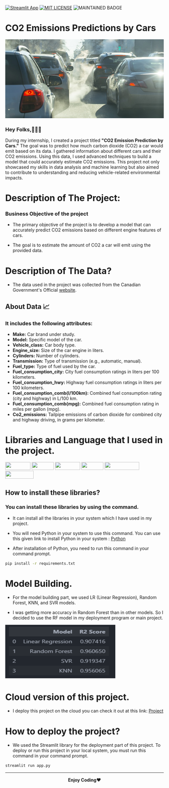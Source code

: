 [![Streamlit App](https://static.streamlit.io/badges/streamlit_badge_black_white.svg)](https://rajveersinghcse-co2emissionsprediction.streamlit.app/)
[![MIT LICENSE](https://badgen.net//badge/license/MIT/green)](https://github.com/rajveersinghcse/Reliance_Stock_Market_Prediction/blob/main/LICENSE)   ![MAINTAINED BADGE](https://img.shields.io/badge/Maintained%3F-yes-green.svg) 

# CO2 Emissions Predictions by Cars 

![Banner](https://github.com/rajveersinghcse/rajveersinghcse/blob/master/img/CO2_emissions.jpg)

<h3>Hey Folks,👨🏻‍💻</h3>
<p>During my internship, I created a project titled <b>"CO2 Emission Prediction by Cars."</b> The goal was to predict how much carbon dioxide (CO2) a car would emit based on its data. I gathered information about different cars and their CO2 emissions. Using this data, I used advanced techniques to build a model that could accurately estimate CO2 emissions. This project not only showcased my skills in data analysis and machine learning but also aimed to contribute to understanding and reducing vehicle-related environmental impacts.</p>

# Description of The Project:
<h3><b>Business Objective of the project</b></h3>

- The primary objective of the project is to develop a model that can accurately predict CO2 emissions based on different engine features of cars. 

- The goal is to estimate the amount of CO2 a car will emit using the provided data.

# Description of The Data?

- The data used in the project was collected from the Canadian Government's Official [website](https://open.canada.ca/data/en/dataset/98f1a129-f628-4ce4-b24d-6f16bf24dd64#wb-auto-6).

## About Data 📈 
### It includes the following attributes:

- <b>Make:</b> Car brand under study.
- <b>Model:</b> Specific model of the car.
- <b>Vehicle_class:</b> Car body type.
- <b>Engine_size:</b> Size of the car engine in liters.
- <b>Cylinders:</b> Number of cylinders.
- <b>Transmission:</b> Type of transmission (e.g., automatic, manual).
- <b>Fuel_type:</b> Type of fuel used by the car.
- <b>Fuel_consumption_city:</b> City fuel consumption ratings in liters per 100 kilometers.
- <b>Fuel_consumption_hwy:</b> Highway fuel consumption ratings in liters per 100 kilometers.
- <b>Fuel_consumption_comb(l/100km):</b> Combined fuel consumption rating (city and highway) in L/100 km.
- <b>Fuel_consumption_comb(mpg):</b> Combined fuel consumption rating in miles per gallon (mpg).
- <b>Co2_emissions:</b> Tailpipe emissions of carbon dioxide for combined city and highway driving, in grams per kilometer.


# Libraries and Language that I used in the project. 
<img height="25" width="80" src="https://img.shields.io/badge/python-3670A0?style=for-the-badge&logo=python&logoColor=ffdd54"> <img height="25" width="70" src="https://img.shields.io/badge/numpy-%23013243.svg?style=for-the-badge&logo=numpy&logoColor=white"> <img height="25" width="80" src="https://img.shields.io/badge/Matplotlib-%23ffffff.svg?style=for-the-badge&logo=Matplotlib&logoColor=black"> <img height="25" width="70" src="https://img.shields.io/badge/SciPy-%230C55A5.svg?style=for-the-badge&logo=scipy&logoColor=%white"> <img height="25" width="110" src="https://img.shields.io/badge/scikit--learn-%23F7931E.svg?style=for-the-badge&logo=scikit-learn&logoColor=white"> <img height="25" width="90" src="https://img.shields.io/badge/Streamlit-FF4B4B?style=for-the-badge&logo=Streamlit&logoColor=white"> 


## How to install these libraries?

### You can install these libraries by using the command.

- It can install all the libraries in your system which I have used in my project. 

- You will need Python in your system to use this command. You can use this given link to install Python in your system : [Python](https://www.python.org/downloads/)

- After installation of Python, you need to run this command in your command prompt.

```bash
pip install -r requirements.txt 
```
# Model Building.
- For the model building part, we used LR (Linear Regression), Random Forest, KNN, and SVR models.

- I was getting more accuracy in Random Forest than in other models. So I decided to use the RF model in my deployment program or main project.
<img height="170" width="350" src="https://github.com/rajveersinghcse/rajveersinghcse/blob/master/img/CO2_Model.png" alt="ModelBuilding">

# Cloud version of this project.
- I deploy this project on the cloud you can check it out at this link: [Project](https://rajveersinghcse-co2emissionsprediction.streamlit.app/)


# How to deploy the project?
- We used the Streamlit library for the deployment part of this project. To deploy or run this project in your local system, you must run this command in your command prompt.
```bash
streamlit run app.py 
```
---
<p align="center">
<b>Enjoy Coding</b>❤
</p>
